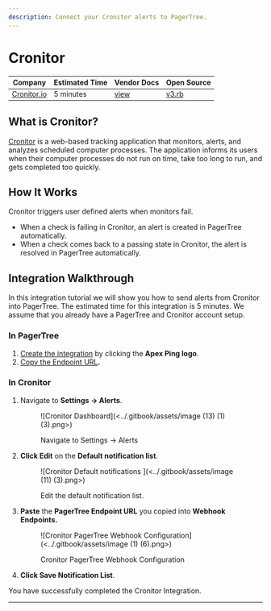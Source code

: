 ```yaml
---
description: Connect your Cronitor alerts to PagerTree.
---
```


# Cronitor

| Company                             | Estimated Time | Vendor Docs                                     | Open Source                                                                                                                 |
| ----------------------------------- | -------------- | ----------------------------------------------- | --------------------------------------------------------------------------------------------------------------------------- |
| [Cronitor.io](https://cronitor.io/) | 5 minutes      | [view](https://cronitor.io/docs/using-webhooks) | [v3.rb](https://github.com/PagerTree/pager\_tree-integrations/blob/main/app/models/pager\_tree/integrations/cronitor/v3.rb) |

## What is Cronitor?

[Cronitor](https://cronitor.io/) is a web-based tracking application that monitors, alerts, and analyzes scheduled computer processes. The application informs its users when their computer processes do not run on time, take too long to run, and gets completed too quickly.

## How It Works

Cronitor triggers user defined alerts when monitors fail.

* When a check is failing in Cronitor, an alert is created in PagerTree automatically.
* When a check comes back to a passing state in Cronitor, the alert is resolved in PagerTree automatically.

## Integration Walkthrough

In this integration tutorial we will show you how to send alerts from Cronitor into PagerTree. The estimated time for this integration is 5 minutes. We assume that you already have a PagerTree and Cronitor account setup.

### In PagerTree

1. [Create the integration](introduction.md#create-an-integration) by clicking the **Apex Ping logo**.
2. [Copy the Endpoint URL](introduction.md#copy-the-endpoint-url)**.**

### In Cronitor

1.  Navigate to **Settings -> Alerts**.

    <figure>![Cronitor Dashboard](<../.gitbook/assets/image (13) (1) (3).png>)<figcaption><p>Navigate to Settings -> Alerts</p></figcaption></figure>
2.  **Click Edit** on the **Default notification list**.

    <figure>![Cronitor Default notifications ](<../.gitbook/assets/image (11) (3).png>)<figcaption><p>Edit the default notification list.</p></figcaption></figure>
3.  **Paste** the **PagerTree Endpoint URL** you copied into **Webhook Endpoints.**

    <figure>![Cronitor PagerTree Webhook Configuration](<../.gitbook/assets/image (1) (6).png>)<figcaption><p>Cronitor PagerTree Webhook Configuration</p></figcaption></figure>
4. **Click Save Notification List**.

You have successfully completed the Cronitor Integration.

***

